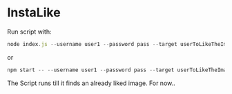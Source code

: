 # InstaLike


Run script with: 
```javascript
node index.js --username user1 --password pass --target userToLikeTheImagesOf --speed 40
```
or 
```javascript
npm start -- --username user1 --password pass --target userToLikeTheImagesOf --speed 40
```

The Script runs till it finds an already liked image. For now..